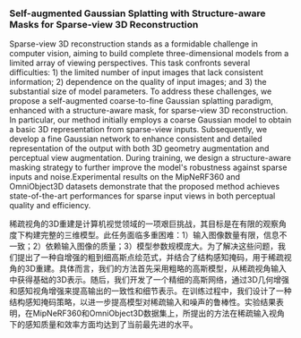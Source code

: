 ### Self-augmented Gaussian Splatting with Structure-aware Masks for Sparse-view 3D Reconstruction

Sparse-view 3D reconstruction stands as a formidable challenge in computer vision, aiming to build complete three-dimensional models from a limited array of viewing perspectives. This task confronts several difficulties: 1) the limited number of input images that lack consistent information; 2) dependence on the quality of input images; and 3) the substantial size of model parameters. To address these challenges, we propose a self-augmented coarse-to-fine Gaussian splatting paradigm, enhanced with a structure-aware mask, for sparse-view 3D reconstruction. In particular, our method initially employs a coarse Gaussian model to obtain a basic 3D representation from sparse-view inputs. Subsequently, we develop a fine Gaussian network to enhance consistent and detailed representation of the output with both 3D geometry augmentation and perceptual view augmentation. During training, we design a structure-aware masking strategy to further improve the model's robustness against sparse inputs and noise.Experimental results on the MipNeRF360 and OmniObject3D datasets demonstrate that the proposed method achieves state-of-the-art performances for sparse input views in both perceptual quality and efficiency.

稀疏视角的3D重建是计算机视觉领域的一项艰巨挑战，其目标是在有限的观察角度下构建完整的三维模型。此任务面临多重困难：1）输入图像数量有限，信息不一致；2）依赖输入图像的质量；3）模型参数规模庞大。为了解决这些问题，我们提出了一种自增强的粗到细高斯点绘范式，并结合了结构感知掩码，用于稀疏视角的3D重建。具体而言，我们的方法首先采用粗略的高斯模型，从稀疏视角输入中获得基础的3D表示。随后，我们开发了一个精细的高斯网络，通过3D几何增强和感知视角增强来提高输出的一致性和细节表示。在训练过程中，我们设计了一种结构感知掩码策略，以进一步提高模型对稀疏输入和噪声的鲁棒性。实验结果表明，在MipNeRF360和OmniObject3D数据集上，所提出的方法在稀疏输入视角下的感知质量和效率方面均达到了当前最先进的水平。
